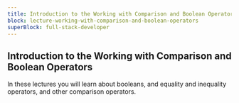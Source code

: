 ```yaml
---
title: Introduction to the Working with Comparison and Boolean Operators
block: lecture-working-with-comparison-and-boolean-operators
superBlock: full-stack-developer
---
```


## Introduction to the Working with Comparison and Boolean Operators

In these lectures you will learn about booleans, and equality and inequality operators, and other comparison operators.
